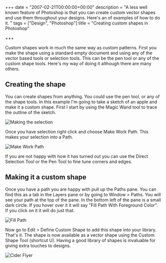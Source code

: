 +++
date = "2007-02-21T00:00:00+00:00"
description = "A less well known feature of Photoshop is that you can create custom vector shapes and use them throughout your designs. Here's an of examples of how to do it. "
tags = ["Design", "Photoshop"]
title = "Creating custom shapes in Photoshop"

+++

Custom shapes work in much the same way as custom patterns. First you make the shape using a standard empty document and using any of the vector based tools or selection tools. This can be the pen tool or any of the custom shape tools. Here's my way of doing it although there are many others. 

## Creating the shape

You can create shapes from anything. You could use the pen tool, or any of the shape tools. In this example I'm going to take a sketch of an apple and make it a custom shape. First I start by using the Magic Wand tool to trace the outline of the sketch. 

![Making the selection][1] 

Once you have selection right click and choose Make Work Path. This makes your selection into a Path.

![Make Work Path][2] 

If you are not happy with how it has turned out you can use the Direct Selection Tool or the Pen Tool to fine tune corners and edges.

## Making it a custom shape

Once you have a path you are happy with pull up the Paths pane. You can find this as a tab in the Layers pane or by going to Window > Paths. You will see your path at the top of the pane. In the bottom left of the pane is a small dark circle. If you hover over it it will say "Fill Path With Foreground Color". If you click on it it will do just that. 

![Fill Path][3] 

Now go to Edit > Define Custom Shape to add this shape into your library. That's it. The shape is now available as a vector shape using the Custom Shape Tool (shortcut U). Having a good library of shapes is invaluable for giving extra touches to designs.

![Cider Flyer][4]

 [1]: /images/articles/selection.jpg 
 [2]: /images/articles/make_path.jpg 
 [3]: /images/articles/fill_path.jpg 
 [4]: /images/articles/cider_festival.jpg 
